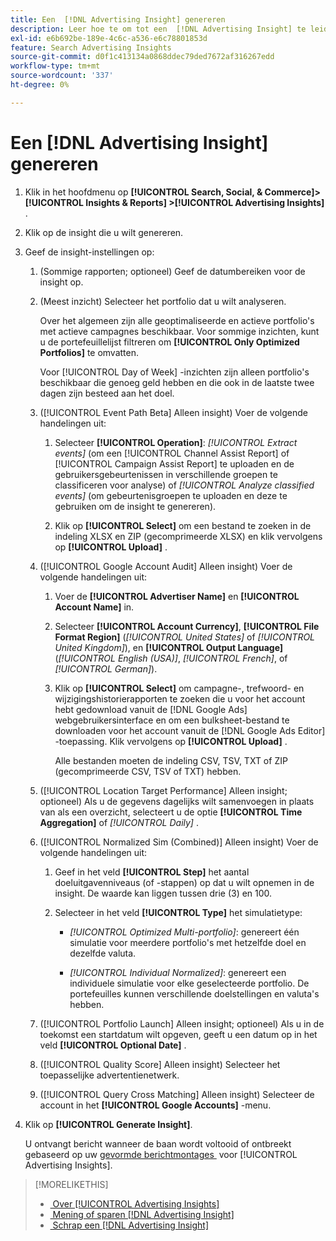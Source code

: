 ```yaml
---
title: Een  [!DNL Advertising Insight] genereren
description: Leer hoe te om tot een  [!DNL Advertising Insight] te leiden.
exl-id: e6b692be-189e-4c6c-a536-e6c78801853d
feature: Search Advertising Insights
source-git-commit: d0f1c413134a0868ddec79ded7672af316267edd
workflow-type: tm+mt
source-wordcount: '337'
ht-degree: 0%

---
```


# Een [!DNL Advertising Insight] genereren

1. Klik in het hoofdmenu op **[!UICONTROL Search, Social, & Commerce]> [!UICONTROL Insights & Reports] >[!UICONTROL Advertising Insights]** .

2. Klik op de insight die u wilt genereren.

3. Geef de insight-instellingen op:

   1. (Sommige rapporten; optioneel) Geef de datumbereiken voor de insight op.

   2. (Meest inzicht) Selecteer het portfolio dat u wilt analyseren.

      Over het algemeen zijn alle geoptimaliseerde en actieve portfolio&#39;s met actieve campagnes beschikbaar. Voor sommige inzichten, kunt u de portefeuillelijst filtreren om **[!UICONTROL Only Optimized Portfolios]** te omvatten.

      Voor [!UICONTROL Day of Week] -inzichten zijn alleen portfolio&#39;s beschikbaar die genoeg geld hebben en die ook in de laatste twee dagen zijn besteed aan het doel.

   3. ([!UICONTROL Event Path Beta] Alleen insight) Voer de volgende handelingen uit:

      1. Selecteer **[!UICONTROL Operation]**: *[!UICONTROL Extract events]* (om een [!UICONTROL Channel Assist Report] of [!UICONTROL Campaign Assist Report] te uploaden en de gebruikersgebeurtenissen in verschillende groepen te classificeren voor analyse) of *[!UICONTROL Analyze classified events]* (om gebeurtenisgroepen te uploaden en deze te gebruiken om de insight te genereren).

      1. Klik op **[!UICONTROL Select]** om een bestand te zoeken in de indeling XLSX en ZIP (gecomprimeerde XLSX) en klik vervolgens op **[!UICONTROL Upload]** .

   4. ([!UICONTROL Google Account Audit] Alleen insight) Voer de volgende handelingen uit:

      1. Voer de **[!UICONTROL Advertiser Name]** en **[!UICONTROL Account Name]** in.

      1. Selecteer **[!UICONTROL Account Currency]**, **[!UICONTROL File Format Region]** (*[!UICONTROL United States]* of *[!UICONTROL United Kingdom]*), en **[!UICONTROL Output Language]** (*[!UICONTROL English (USA)]*, *[!UICONTROL French]*, of *[!UICONTROL German]*).

      1. Klik op **[!UICONTROL Select]** om campagne-, trefwoord- en wijzigingshistorierapporten te zoeken die u voor het account hebt gedownload vanuit de [!DNL Google Ads] webgebruikersinterface en om een bulksheet-bestand te downloaden voor het account vanuit de [!DNL Google Ads Editor] -toepassing. Klik vervolgens op **[!UICONTROL Upload]** .

         Alle bestanden moeten de indeling CSV, TSV, TXT of ZIP (gecomprimeerde CSV, TSV of TXT) hebben.

   5. ([!UICONTROL Location Target Performance] Alleen insight; optioneel) Als u de gegevens dagelijks wilt samenvoegen in plaats van als een overzicht, selecteert u de optie **[!UICONTROL Time Aggregation]** of *[!UICONTROL Daily]* .

   6. ([!UICONTROL Normalized Sim (Combined)] Alleen insight) Voer de volgende handelingen uit:

      1. Geef in het veld **[!UICONTROL Step]** het aantal doeluitgavenniveaus (of -stappen) op dat u wilt opnemen in de insight. De waarde kan liggen tussen drie (3) en 100.

      1. Selecteer in het veld **[!UICONTROL Type]** het simulatietype:

         * *[!UICONTROL Optimized Multi-portfolio]*: genereert één simulatie voor meerdere portfolio&#39;s met hetzelfde doel en dezelfde valuta.

         * *[!UICONTROL Individual Normalized]*: genereert een individuele simulatie voor elke geselecteerde portfolio. De portefeuilles kunnen verschillende doelstellingen en valuta&#39;s hebben.

   7. ([!UICONTROL Portfolio Launch] Alleen insight; optioneel) Als u in de toekomst een startdatum wilt opgeven, geeft u een datum op in het veld **[!UICONTROL Optional Date]** .

   8. ([!UICONTROL Quality Score] Alleen insight) Selecteer het toepasselijke advertentienetwerk.

   9. ([!UICONTROL Query Cross Matching] Alleen insight) Selecteer de account in het **[!UICONTROL Google Accounts]** -menu.

4. Klik op **[!UICONTROL Generate Insight]**.

   U ontvangt bericht wanneer de baan wordt voltooid of ontbreekt gebaseerd op uw [&#x200B; gevormde berichtmontages &#x200B;](/help/search-social-commerce/notifications/notification-edit.md) voor [!UICONTROL Advertising Insights].

>[!MORELIKETHIS]
>
>* [&#x200B; Over [!UICONTROL Advertising Insights]](insight-about.md)
>* [&#x200B; Mening of sparen  [!DNL Advertising Insight]](insight-view-save.md)
>* [&#x200B; Schrap een  [!DNL Advertising Insight]](insight-delete.md)

